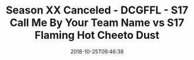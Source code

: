 ---
title: Season XX Canceled - DCGFFL - S17 Call Me By Your Team Name vs S17 Flaming
  Hot Cheeto Dust
teams-score:
- team: _teams/s17-columbia-blue.md
  score: 40
- team: _teams/s17-orange.md
  score: 13
mvp: J. Steslicki (Columbia); L. Pratt (Orange)
game-ball: J. Fuglesten (Columbia); P. Tobin (Orange)
sportsperson: JC Chiuco (Columbia); P. Tobin (Orange)
season: 17
week: 5
date: '2018-10-25T09:46:38'
pageid: season-17-week-5-october-19-21-2018-6690-vs-6698
---